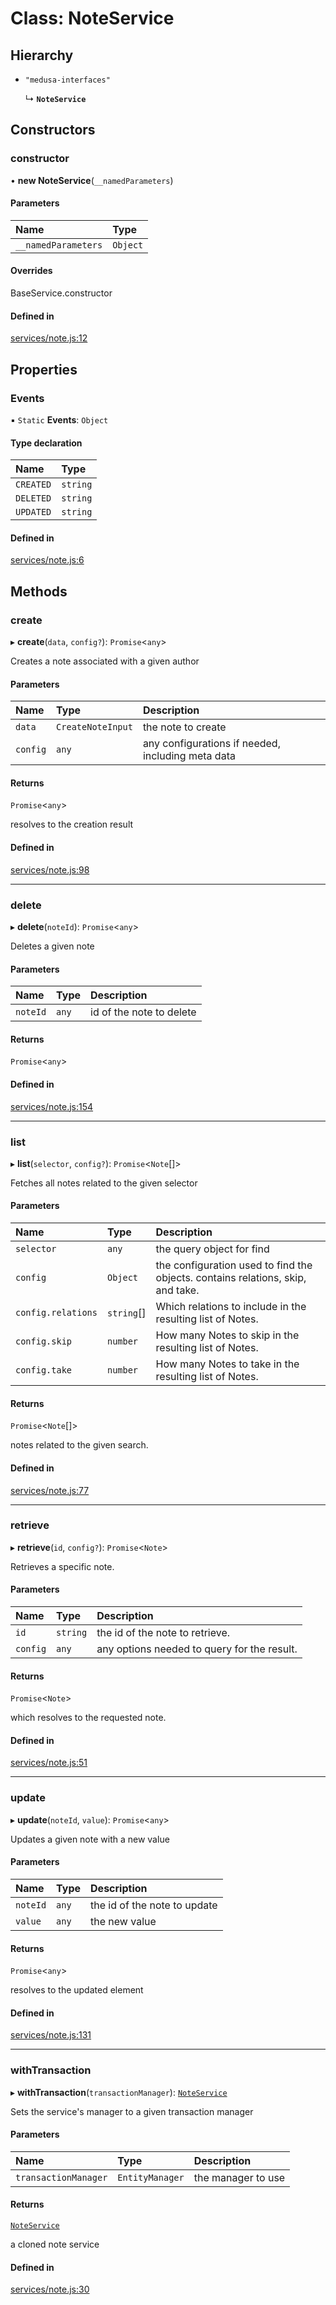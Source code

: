 # Class: NoteService

## Hierarchy

- `"medusa-interfaces"`

  ↳ **`NoteService`**

## Constructors

### constructor

• **new NoteService**(`__namedParameters`)

#### Parameters

| Name | Type |
| :------ | :------ |
| `__namedParameters` | `Object` |

#### Overrides

BaseService.constructor

#### Defined in

[services/note.js:12](https://github.com/edihasaj/medusa/blob/1cc4f9ac/packages/medusa/src/services/note.js#L12)

## Properties

### Events

▪ `Static` **Events**: `Object`

#### Type declaration

| Name | Type |
| :------ | :------ |
| `CREATED` | `string` |
| `DELETED` | `string` |
| `UPDATED` | `string` |

#### Defined in

[services/note.js:6](https://github.com/edihasaj/medusa/blob/1cc4f9ac/packages/medusa/src/services/note.js#L6)

## Methods

### create

▸ **create**(`data`, `config?`): `Promise`<`any`\>

Creates a note associated with a given author

#### Parameters

| Name | Type | Description |
| :------ | :------ | :------ |
| `data` | `CreateNoteInput` | the note to create |
| `config` | `any` | any configurations if needed, including meta data |

#### Returns

`Promise`<`any`\>

resolves to the creation result

#### Defined in

[services/note.js:98](https://github.com/edihasaj/medusa/blob/1cc4f9ac/packages/medusa/src/services/note.js#L98)

___

### delete

▸ **delete**(`noteId`): `Promise`<`any`\>

Deletes a given note

#### Parameters

| Name | Type | Description |
| :------ | :------ | :------ |
| `noteId` | `any` | id of the note to delete |

#### Returns

`Promise`<`any`\>

#### Defined in

[services/note.js:154](https://github.com/edihasaj/medusa/blob/1cc4f9ac/packages/medusa/src/services/note.js#L154)

___

### list

▸ **list**(`selector`, `config?`): `Promise`<`Note`[]\>

Fetches all notes related to the given selector

#### Parameters

| Name | Type | Description |
| :------ | :------ | :------ |
| `selector` | `any` | the query object for find |
| `config` | `Object` | the configuration used to find the objects. contains relations, skip, and take. |
| `config.relations` | `string`[] | Which relations to include in the resulting list of Notes. |
| `config.skip` | `number` | How many Notes to skip in the resulting list of Notes. |
| `config.take` | `number` | How many Notes to take in the resulting list of Notes. |

#### Returns

`Promise`<`Note`[]\>

notes related to the given search.

#### Defined in

[services/note.js:77](https://github.com/edihasaj/medusa/blob/1cc4f9ac/packages/medusa/src/services/note.js#L77)

___

### retrieve

▸ **retrieve**(`id`, `config?`): `Promise`<`Note`\>

Retrieves a specific note.

#### Parameters

| Name | Type | Description |
| :------ | :------ | :------ |
| `id` | `string` | the id of the note to retrieve. |
| `config` | `any` | any options needed to query for the result. |

#### Returns

`Promise`<`Note`\>

which resolves to the requested note.

#### Defined in

[services/note.js:51](https://github.com/edihasaj/medusa/blob/1cc4f9ac/packages/medusa/src/services/note.js#L51)

___

### update

▸ **update**(`noteId`, `value`): `Promise`<`any`\>

Updates a given note with a new value

#### Parameters

| Name | Type | Description |
| :------ | :------ | :------ |
| `noteId` | `any` | the id of the note to update |
| `value` | `any` | the new value |

#### Returns

`Promise`<`any`\>

resolves to the updated element

#### Defined in

[services/note.js:131](https://github.com/edihasaj/medusa/blob/1cc4f9ac/packages/medusa/src/services/note.js#L131)

___

### withTransaction

▸ **withTransaction**(`transactionManager`): [`NoteService`](NoteService.md)

Sets the service's manager to a given transaction manager

#### Parameters

| Name | Type | Description |
| :------ | :------ | :------ |
| `transactionManager` | `EntityManager` | the manager to use |

#### Returns

[`NoteService`](NoteService.md)

a cloned note service

#### Defined in

[services/note.js:30](https://github.com/edihasaj/medusa/blob/1cc4f9ac/packages/medusa/src/services/note.js#L30)
